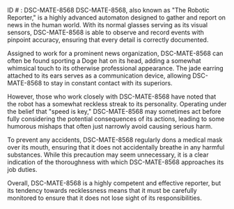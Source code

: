 ID # : DSC-MATE-8568
DSC-MATE-8568, also known as "The Robotic Reporter," is a highly advanced automaton designed to gather and report on news in the human world. With its normal glasses serving as its visual sensors, DSC-MATE-8568 is able to observe and record events with pinpoint accuracy, ensuring that every detail is correctly documented.

Assigned to work for a prominent news organization, DSC-MATE-8568 can often be found sporting a Doge hat on its head, adding a somewhat whimsical touch to its otherwise professional appearance. The jade earring attached to its ears serves as a communication device, allowing DSC-MATE-8568 to stay in constant contact with its superiors.

However, those who work closely with DSC-MATE-8568 have noted that the robot has a somewhat reckless streak to its personality. Operating under the belief that "speed is key," DSC-MATE-8568 may sometimes act before fully considering the potential consequences of its actions, leading to some humorous mishaps that often just narrowly avoid causing serious harm.

To prevent any accidents, DSC-MATE-8568 regularly dons a medical mask over its mouth, ensuring that it does not accidentally breathe in any harmful substances. While this precaution may seem unnecessary, it is a clear indication of the thoroughness with which DSC-MATE-8568 approaches its job duties.

Overall, DSC-MATE-8568 is a highly competent and effective reporter, but its tendency towards recklessness means that it must be carefully monitored to ensure that it does not lose sight of its responsibilities.